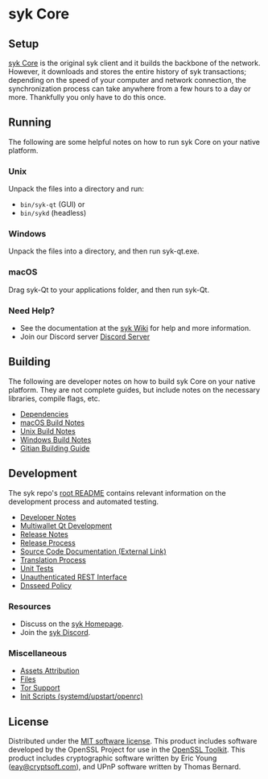 syk Core
=============

Setup
---------------------
[syk Core](https://sykcoin.com/) is the original syk client and it builds the backbone of the network. However, it downloads and stores the entire history of syk transactions; depending on the speed of your computer and network connection, the synchronization process can take anywhere from a few hours to a day or more. Thankfully you only have to do this once.

Running
---------------------
The following are some helpful notes on how to run syk Core on your native platform.

### Unix

Unpack the files into a directory and run:

- `bin/syk-qt` (GUI) or
- `bin/sykd` (headless)

### Windows

Unpack the files into a directory, and then run syk-qt.exe.

### macOS

Drag syk-Qt to your applications folder, and then run syk-Qt.

### Need Help?

* See the documentation at the [syk Wiki](https://github.com/sykcoin/source)
for help and more information.
* Join our Discord server [Discord Server](https://discord.gg/e2KEQ7JcnY)

Building
---------------------
The following are developer notes on how to build syk Core on your native platform. They are not complete guides, but include notes on the necessary libraries, compile flags, etc.

- [Dependencies](dependencies.md)
- [macOS Build Notes](build-osx.md)
- [Unix Build Notes](build-unix.md)
- [Windows Build Notes](build-windows.md)
- [Gitian Building Guide](gitian-building.md)

Development
---------------------
The syk repo's [root README](/README.md) contains relevant information on the development process and automated testing.

- [Developer Notes](developer-notes.md)
- [Multiwallet Qt Development](multiwallet-qt.md)
- [Release Notes](release-notes.md)
- [Release Process](release-process.md)
- [Source Code Documentation (External Link)](https://github.com/sykcoin/source)
- [Translation Process](translation_process.md)
- [Unit Tests](unit-tests.md)
- [Unauthenticated REST Interface](REST-interface.md)
- [Dnsseed Policy](dnsseed-policy.md)

### Resources
* Discuss on the [syk Homepage](https://github.com/sykcoin/source).
* Join the [syk Discord](https://discord.gg/e2KEQ7JcnY).

### Miscellaneous
- [Assets Attribution](assets-attribution.md)
- [Files](files.md)
- [Tor Support](tor.md)
- [Init Scripts (systemd/upstart/openrc)](init.md)

License
---------------------
Distributed under the [MIT software license](/COPYING).
This product includes software developed by the OpenSSL Project for use in the [OpenSSL Toolkit](https://www.openssl.org/). This product includes
cryptographic software written by Eric Young ([eay@cryptsoft.com](mailto:eay@cryptsoft.com)), and UPnP software written by Thomas Bernard.

